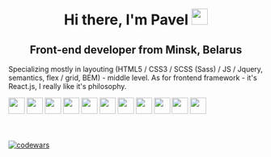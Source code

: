 <h1 align="center">Hi there, I'm Pavel
<img src="https://github.com/blackcater/blackcater/raw/main/images/Hi.gif" height="32"/></h1>
<h2 align="center">Front-end developer from Minsk, Belarus</h3>
<p>Specializing mostly in layouting (HTML5 / CSS3 / SCSS (Sass) / JS / Jquery, semantics, flex / grid, BEM) - middle level. As for frontend framework - it's React.js, I really like it's philosophy.</p>

<div style="margin-bottom: 50px">
  <img src="https://user-images.githubusercontent.com/66357864/236781578-8c12c8a3-1a32-4c60-a3c2-f061df148a01.svg" width="32" height="32"/>
  <img src="https://user-images.githubusercontent.com/66357864/236782013-b2ca4918-e331-4c97-82fe-b7619ff5beed.svg" width="32" height="32"/>
  <img src="https://user-images.githubusercontent.com/66357864/236781665-ce0f719d-f585-4c0a-8c29-6664ef3de7aa.svg" width="32" height="32"/>
  <img src="https://user-images.githubusercontent.com/66357864/236781732-0bd8366c-db24-401c-ba29-15a24df5736d.svg" width="32" height="32"/>
  <img src="https://user-images.githubusercontent.com/66357864/236782170-49542ffd-25bf-415d-9f2b-0daa3d1ab3e1.svg" width="32" height="32"/>
  <img src="https://user-images.githubusercontent.com/66357864/236781399-f440e1df-831b-4b46-8c5a-6b89a3ed0732.svg" width="32" height="32"/>
  <img src="https://user-images.githubusercontent.com/66357864/236782256-602dbbc3-26c3-42d7-a85c-237ad7652b7b.svg" width="32" height="32"/>
  <img src="https://user-images.githubusercontent.com/66357864/236782384-a35b6212-5cdd-49ac-b21b-fac816ae1e69.svg" width="32" height="32"/>
  <img src="https://user-images.githubusercontent.com/66357864/236782427-173f0cc2-51b6-48ad-a2d2-aa7f2916b979.svg" width="32" height="32"/>
  <img src="https://user-images.githubusercontent.com/66357864/236783273-8c55078a-eac8-47d4-9d25-782db98b8e86.svg" width="32" height="32"/>
  <img src="https://user-images.githubusercontent.com/66357864/236783424-2a45cf39-6df9-4b02-a63a-014ddcfb4c3b.svg" width="32" height="32"/>
</div>

[![codewars](https://www.codewars.com/users/Pavel05_01/badges/large)](https://www.codewars.com/users/Pavel05_01)


<!--
**pavelfedorov2000/pavelfedorov2000** is a ✨ _special_ ✨ repository because its `README.md` (this file) appears on your GitHub profile.


- 🔭 I’m currently working on ...
- 🌱 I’m currently learning ...
- 👯 I’m looking to collaborate on ...
- 🤔 I’m looking for help with ...
- 💬 Ask me about ...
- 📫 How to reach me: ...
- 😄 Pronouns: ...
- ⚡ Fun fact: ...
-->
